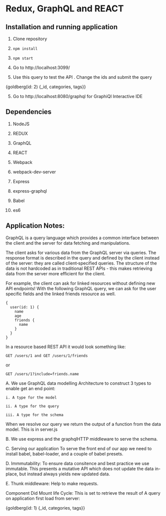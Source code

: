 # Redux, GraphQL and REACT

## Installation and running application
1. Clone repository

2. ```npm install```

3. ```npm start```

4. Go to http://localhost:3099/

5. Use this query to test the API . Change the ids and submit the query

{goldberg(id: 2) {_id, categories, tags}}

5. Go to http://localhost:8080/graphql for GraphiQl Interactive IDE


## Dependencies

1. NodeJS

2. REDUX

3. GraphQL

4. REACT

5. Webpack

6. webpack-dev-server

7. Express

8. express-graphql

9. Babel

10. es6


## Application Notes:

GraphQL is a query language which provides a common interface between the client and the server for data fetching and manipulations.

The client asks for various data from the GraphQL server via queries. The response format is described in the query and defined by the client instead of the server: they are called client‐specified queries. 
The structure of the data is not hardcoded as in traditional REST APIs - this makes retrieving data from the server more efficient for the client.


For example, the client can ask for linked resources without defining new API endpoints! With the following GraphQL query, we can ask for the user specific fields and the linked friends resource as well.

```
{
  user(id: 1) {
    name
    age
    friends {
      name
    }
  }
}

```


In a resource based REST API it would look something like:

```
GET /users/1 and GET /users/1/friends  

```

or

```
GET /users/1?include=friends.name 

``` 

A. We use GraphQL data modelling Architecture to construct 3 types to enable get an end point:

```
i. A type for the model

ii. A type for the query

iii. A type for the schema

```

When we resolve our query we return the output of a function from the data model. This is in server.js


B. We use express and the graphqlHTTP middleware to serve the schema.

C. Serving our application
To serve the front end of our app we need to install babel, babel-loader, and a couple of babel presets.

D. Immmutability: 
To ensure data consitence and best practice we use immutable.  This presents a mutative API which does not update the data in-place, but instead always yields new updated data.

E. Thunk middleware:
Help  to make  requests.

Component Did Mount life Cycle: 
This is set to retrieve the result of A query on application first load from server: 

{goldberg(id: 1) {_id, categories, tags}}

